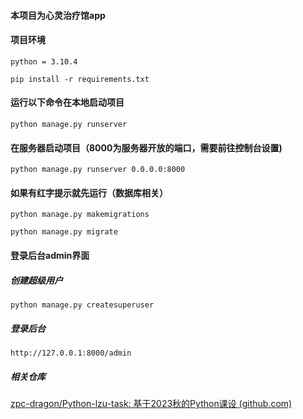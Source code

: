 #### 本项目为心灵治疗馆app

#### 项目环境

```
python = 3.10.4
```

```
pip install -r requirements.txt
```

#### 运行以下命令在本地启动项目

    python manage.py runserver

#### 在服务器启动项目（8000为服务器开放的端口，需要前往控制台设置)

    python manage.py runserver 0.0.0.0:8000

#### 如果有红字提示就先运行（数据库相关）

    python manage.py makemigrations

    python manage.py migrate

#### 登录后台admin界面

##### 创建超级用户

```
python manage.py createsuperuser
```

##### 登录后台

```
http://127.0.0.1:8000/admin
```

##### 相关仓库

[zpc-dragon/Python-lzu-task: 基于2023秋的Python课设 (github.com)](https://github.com/zpc-dragon/Python-lzu-task)
